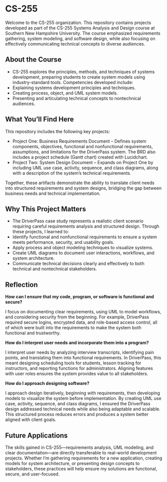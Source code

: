 # CS-255
Welcome to the CS-255 organization. This repository contains projects developed as part of the CS-255 Systems Analysis and Design course at Southern New Hampshire University. The course emphasized requirements gathering, system modeling, and software design, while also focusing on effectively communicating technical concepts to diverse audiences.

## About the Course

- CS-255 explores the principles, methods, and techniques of systems development, preparing students to create system models using industry-standard tools. Competencies developed include:
- Explaining systems development principles and techniques.
- Creating process, object, and UML system models.
- Presenting and articulating technical concepts to nontechnical audiences.

## What You’ll Find Here
This repository includes the following key projects:

- Project One: Business Requirements Document – Defines system components, objectives, functional and nonfunctional requirements, assumptions, and limitations for the DriverPass system. The BRD also includes a project schedule (Gantt chart) created with Lucidchart.
- Project Two: System Design Document – Expands on Project One by including UML use case, activity, sequence, and class diagrams, along with a description of the system’s technical requirements.

Together, these artifacts demonstrate the ability to translate client needs into structured requirements and system designs, bridging the gap between business needs and technical implementation.

## Why This Project Matters

- The DriverPass case study represents a realistic client scenario requiring careful requirements analysis and structured design. Through these projects, I learned to:
- Identify functional and nonfunctional requirements to ensure a system meets performance, security, and usability goals.
- Apply process and object modeling techniques to visualize systems.
- Create UML diagrams to document user interactions, workflows, and system architecture.
- Communicate technical decisions clearly and effectively to both technical and nontechnical stakeholders.

## Reflection

**How can I ensure that my code, program, or software is functional and secure?**

I focus on documenting clear requirements, using UML to model workflows, and considering security from the beginning. For example, DriverPass required secure logins, encrypted data, and role-based access control, all of which were built into the requirements to make the system both functional and trustworthy.

**How do I interpret user needs and incorporate them into a program?**

I interpret user needs by analyzing interview transcripts, identifying pain points, and translating them into functional requirements. In DriverPass, this meant designing scheduling tools for students, lesson tracking for instructors, and reporting functions for administrators. Aligning features with user roles ensures the system provides value to all stakeholders.

**How do I approach designing software?**

I approach design iteratively, beginning with requirements, then developing models to visualize the system before implementation. By creating UML use case, activity, sequence, and class diagrams, I ensured the DriverPass design addressed technical needs while also being adaptable and scalable. This structured process reduces errors and produces a system better aligned with client goals.

## Future Applications

The skills gained in CS-255—requirements analysis, UML modeling, and clear documentation—are directly transferable to real-world development projects. Whether I’m gathering requirements for a new application, creating models for system architecture, or presenting design concepts to stakeholders, these practices will help ensure my solutions are functional, secure, and user-focused.
